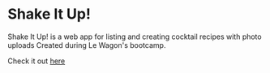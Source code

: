 # Shake It Up!
Shake It Up! is a web app for listing and creating cocktail recipes with photo uploads
Created during Le Wagon's bootcamp.

Check it out [here](https://createyourowncocktails.herokuapp.com/)
